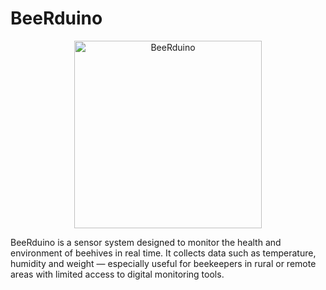 # BeeRduino

<div align="center">
  <img src="https://github.com/user-attachments/assets/f67fd0d1-dd92-4d45-b6be-9ea535b3ac1a" alt="BeeRduino" width="300"/>
</div>

BeeRduino is a sensor system designed to monitor the health and environment of beehives in real time. It collects data such as temperature, humidity and weight — especially useful for beekeepers in rural or remote areas with limited access to digital monitoring tools.
